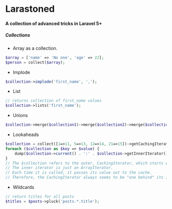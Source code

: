 # Larastoned

#### A collection of advanced tricks in Laravel 5+


##### Collections
+ Array as a collection.
```php
$array = ['name' => 'No one', 'age' => 22];
$person = collect($array);
```
+ Implode
```php
$collection->implode('first_name', ',');
```
+ List
```php
// returns collection of first_name values
$collection->lists('first_name');
```
+ Unions
```php
$collection->merge($collection1)->merge($collection2)->merge($collection3);
```
+ Lookaheads
```php
$collection = collect([1=>11, 5=>13, 12=>14, 21=>15])->getCachingIterator();
foreach ($collection as $key => $value) {
    dump($collection->current() . ':' . $collection->getInnerIterator()->current());
}   
// The $collection refers to the outer, CachingIterator, which starts empty (it's a cache, and nothing has been put there yet).
// The inner iterator is just an ArrayIterator.
// Each time it is called, it passes its value out to the cache.
// Therefore, the CachingIterator always seems to be "one behind" its inner object.
```
+ Wildcards
```php
// return titles for all posts
$titles = $posts->pluck('posts.*.title');
```
